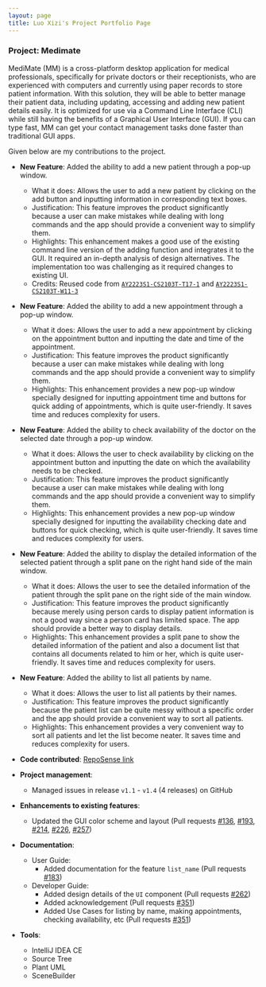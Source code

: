 ```yaml
---
layout: page
title: Luo Xizi's Project Portfolio Page
---
```


### Project: Medimate

MediMate (MM) is a cross-platform desktop application for medical professionals, specifically for private doctors or their receptionists, who are experienced with computers and currently using paper records to store patient information. With this solution, they will be able to better manage their patient data, including updating, accessing and adding new patient details easily. It is optimized for use via a Command Line Interface (CLI) while still having the benefits of a Graphical User Interface (GUI). If you can type fast, MM can get your contact management tasks done faster than traditional GUI apps.

Given below are my contributions to the project.

* **New Feature**: Added the ability to add a new patient through a pop-up window.
  * What it does: Allows the user to add a new patient by clicking on the add button and inputting information in corresponding text boxes.
  * Justification: This feature improves the product significantly because a user can make mistakes while dealing with long commands and the app should provide a convenient way to simplify them.
  * Highlights: This enhancement makes a good use of the existing command line version of the adding function and integrates it to the GUI. It required an in-depth analysis of design alternatives. The implementation too was challenging as it required changes to existing UI.
  * Credits: Reused code from [`AY2223S1-CS2103T-T17-1`](https://github.com/AY2223S1-CS2103T-T17-1/tp/tree/master/src/main/java/seedu/address/ui) and [`AY2223S1-CS2103T-W11-3`](https://github.com/AY2223S1-CS2103T-W11-3/tp)

* **New Feature**: Added the ability to add a new appointment through a pop-up window.
  * What it does: Allows the user to add a new appointment by clicking on the appointment button and inputting the date and time of the appointment.
  * Justification: This feature improves the product significantly because a user can make mistakes while dealing with long commands and the app should provide a convenient way to simplify them.
  * Highlights: This enhancement provides a new pop-up window specially designed for inputting appointment time and buttons for quick adding of appointments, which is quite user-friendly. It saves time and reduces complexity for users.

* **New Feature**: Added the ability to check availability of the doctor on the selected date through a pop-up window.
  * What it does: Allows the user to check availability by clicking on the appointment button and inputting the date on which the availability needs to be checked.
  * Justification: This feature improves the product significantly because a user can make mistakes while dealing with long commands and the app should provide a convenient way to simplify them.
  * Highlights: This enhancement provides a new pop-up window specially designed for inputting the availability checking date and buttons for quick checking, which is quite user-friendly. It saves time and reduces complexity for users.

* **New Feature**: Added the ability to display the detailed information of the selected patient through a split pane on the right hand side of the main window.
  * What it does: Allows the user to see the detailed information of the patient through the split pane on the right side of the main window.
  * Justification: This feature improves the product significantly because merely using person cards to display patient information is not a good way since a person card has limited space. The app should provide a better way to display details.
  * Highlights: This enhancement provides a split pane to show the detailed information of the patient and also a document list that contains all documents related to him or her, which is quite user-friendly. It saves time and reduces complexity for users.

* **New Feature**: Added the ability to list all patients by name.
  * What it does: Allows the user to list all patients by their names.
  * Justification: This feature improves the product significantly because the patient list can be quite messy without a specific order and the app should provide a convenient way to sort all patients.
  * Highlights: This enhancement provides a very convenient way to sort all patients and let the list become neater. It saves time and reduces complexity for users.

* **Code contributed**: [RepoSense link](https://nus-cs2103-ay2223s2.github.io/tp-dashboard/?search=w11&sort=groupTitle&sortWithin=title&timeframe=commit&mergegroup=&groupSelect=groupByRepos&breakdown=true&checkedFileTypes=docs~functional-code~test-code~other&since=2023-02-17&tabOpen=true&tabType=authorship&tabAuthor=lxz333&tabRepo=AY2223S2-CS2103T-W11-4%2Ftp%5Bmaster%5D&authorshipIsMergeGroup=false&authorshipFileTypes=docs~functional-code~test-code&authorshipIsBinaryFileTypeChecked=false&authorshipIsIgnoredFilesChecked=false)

* **Project management**:
  * Managed issues in release `v1.1` - `v1.4` (4 releases) on GitHub

* **Enhancements to existing features**:
  * Updated the GUI color scheme and layout (Pull requests [\#136](https://github.com/AY2223S2-CS2103T-W11-4/tp/pull/136), [\#193](https://github.com/AY2223S2-CS2103T-W11-4/tp/pull/193), [\#214](https://github.com/AY2223S2-CS2103T-W11-4/tp/pull/214), [\#226](https://github.com/AY2223S2-CS2103T-W11-4/tp/pull/226), [\#257](https://github.com/AY2223S2-CS2103T-W11-4/tp/pull/257))

* **Documentation**:
  * User Guide:
    * Added documentation for the feature `list_name` (Pull requests [\#183](https://github.com/AY2223S2-CS2103T-W11-4/tp/pull/183))
  * Developer Guide:
    * Added design details of the `UI` component (Pull requests [\#262](https://github.com/AY2223S2-CS2103T-W11-4/tp/pull/262))
    * Added acknowledgement (Pull requests [\#351](https://github.com/AY2223S2-CS2103T-W11-4/tp/pull/351))
    * Added Use Cases for listing by name, making appointments, checking availability, etc (Pull requests [\#351](https://github.com/AY2223S2-CS2103T-W11-4/tp/pull/351))

* **Tools**:
  * IntelliJ IDEA CE
  * Source Tree
  * Plant UML
  * SceneBuilder





